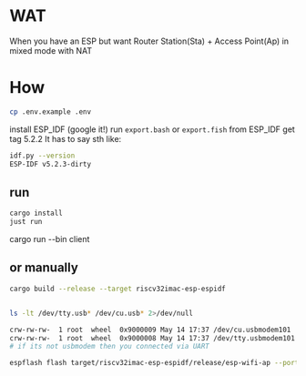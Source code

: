 # WAT 
When you have an ESP but want Router
Station(Sta) + Access Point(Ap) in mixed mode with NAT 
# How
```bash
cp .env.example .env
```

install ESP_IDF (google it!)
run `export.bash` or `export.fish` from ESP_IDF
get tag 5.2.2
It has to say sth like:
```bash
idf.py --version
ESP-IDF v5.2.3-dirty
```

## run
```bash
cargo install
just run
```

cargo run --bin client


## or manually
```bash
cargo build --release --target riscv32imac-esp-espidf


ls -lt /dev/tty.usb* /dev/cu.usb* 2>/dev/null

crw-rw-rw-  1 root  wheel  0x9000009 May 14 17:37 /dev/cu.usbmodem101
crw-rw-rw-  1 root  wheel  0x9000008 May 14 17:37 /dev/tty.usbmodem101
# if its not usbmodem then you connected via UART

espflash flash target/riscv32imac-esp-espidf/release/esp-wifi-ap --port /dev/tty.usbmodem101 --monitor
```
